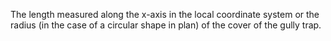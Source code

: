The length measured along the x-axis in the local coordinate system or the radius (in the case of a circular shape in plan) of the cover of the gully trap.